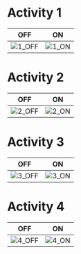 # Activity 1  
|OFF|ON|
:--:|:--:
![1_OFF](https://github.com/Yogendraman/Emb_C_LTTS/blob/main/Simulation/activity1-OFF.png)|![1_ON](https://github.com/Yogendraman/Emb_C_LTTS/blob/main/Simulation/activity1-ON.PNG)

# Activity 2
|OFF|ON|
:--:|:--:
![2_OFF](https://github.com/Yogendraman/Emb_C_LTTS/blob/main/Simulation/activity2-OFF.png)|![2_ON](https://github.com/Yogendraman/Emb_C_LTTS/blob/main/Simulation/activity2-ON.png)

# Activity 3
|OFF|ON|
:--:|:--:
![3_OFF](https://github.com/Yogendraman/Emb_C_LTTS/blob/main/Simulation/activity3-off.png)|![3_ON](https://github.com/Yogendraman/Emb_C_LTTS/blob/main/Simulation/activity3-ON.png)

# Activity 4
|OFF|ON|
:--:|:--:
![4_OFF](https://github.com/Yogendraman/Emb_C_LTTS/blob/main/Simulation/activity4-off.PNG)|![4_ON](https://github.com/Yogendraman/Emb_C_LTTS/blob/main/Simulation/activity4-on.PNG)
